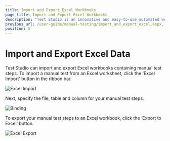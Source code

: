 ```yaml
---
title: Import and Export Excel Workbooks
page_title: Import and Export Excel Workbooks
description: "Test Studio is an innovative and easy-to-use automated web, WPF and load testing solution. Test Studio tests support essential technologies like ASP.NET AJAX, Silverlight, PHP and MVC. HTML5, Testing framework, functional testing, performance testing, load testing, exploratory testing, manual testing."
previous_url: /user-guide/manual-testing/import_and_export_excel.aspx, /user-guide/manual-testing/import_and_export_excel
position: 5
---
```

# Import and Export Excel Data

Test Studio can import and export Excel workbooks containing manual test steps. To import a manual test from an Excel worksheet, click the ‘Excel Import’ button in the ribbon bar.

![Excel Import][1]

Next, specify the file, table and column for your manual test steps.

![Binding][2]

To export your manual test steps to an Excel workbook, click the ‘Export to Excel’ button.

![Excel Export][3]

[1]: /img/features/testing-types/manual-testing/import-export/fig1.png
[2]: /img/features/testing-types/manual-testing/import-export/fig2.png
[3]: /img/features/testing-types/manual-testing/import-export/fig3.png